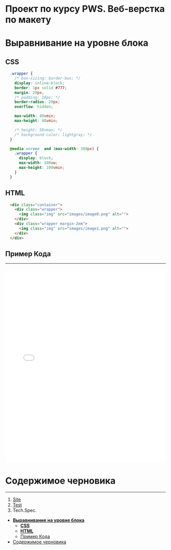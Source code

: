 <h1>Проект по курсу PWS. Веб-верстка по макету</h1>


# **Выравнивание на уровне блока**

##  **CSS**
```css
  .wrapper {
    /* box-sizing: border-box; */
    display: inline-block;
    border: 1px solid #777;
    margin: 20px;
    /* padding: 18px; */
    border-radius: 20px;
    overflow: hidden;

    max-width: 40vmin;
    max-height: 40vmin;

    /* height: 50vmax; */
    /* background-color: lightgray; */
  }

  @media screen  and (max-width: 380px) {
    .wrapper {
      display: block;
      max-width: 100vw;
      max-height: 100vmin;
    }
  }
```

##  **HTML**

```html
  <div class="container">
    <div class="wrapper">
      <img class="img" src="images/image0.png" alt="">
    </div>
    <div class="wrapper margin-2em">
      <img class="img" src="images/image1.png" alt="">
    </div>
  </div>
```

##  Пример Кода

--- 

<iframe 
  src="explore0.html" 
  width="100%" height="600" 
  title="Example Demonstrator"
  style="margin: 10px auto 0;" 
  frameborder="0">
</iframe>

# Содержимое черновика

---

1. [Site](site/example.html)
2. [Test](test/)
3. Tech.Spec.
- [**Выравнивание на уровне блока**](#выравнивание-на-уровне-блока)
  - [**CSS**](#css)
  - [**HTML**](#html)
  - [Пример Кода](#пример-кода)
- [Содержимое черновика](#содержимое-черновика)
